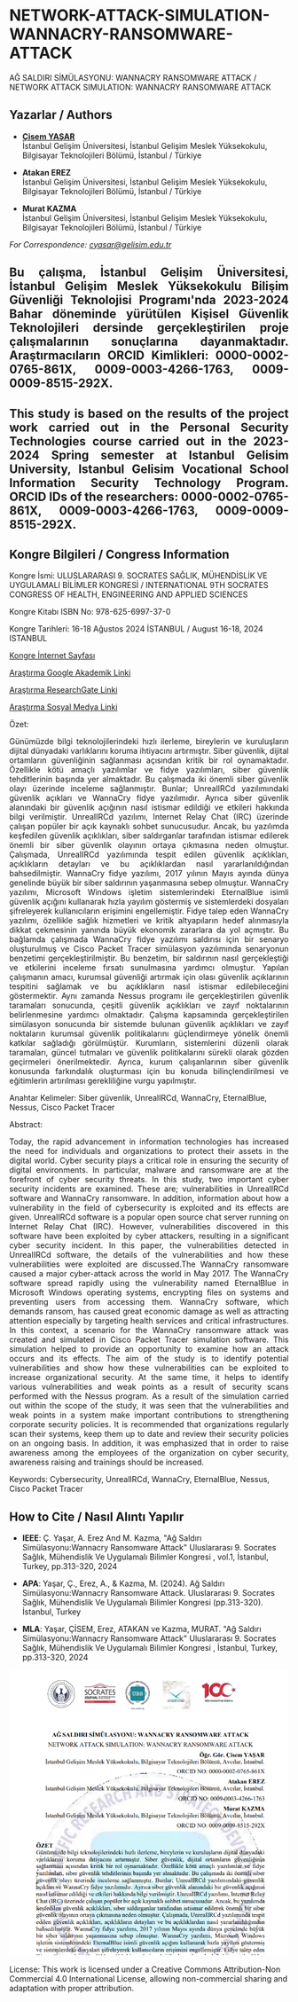# NETWORK-ATTACK-SIMULATION-WANNACRY-RANSOMWARE-ATTACK
AĞ SALDIRI SİMÜLASYONU: WANNACRY RANSOMWARE ATTACK / NETWORK ATTACK SIMULATION: WANNACRY RANSOMWARE ATTACK

## Yazarlar / Authors

- [**Çisem YAŞAR**](https://scholar.google.com/citations?user=uehmKvoAAAAJ&hl=tr)  
  İstanbul Gelişim Üniversitesi, İstanbul Gelişim Meslek Yüksekokulu, Bilgisayar Teknolojileri Bölümü, İstanbul / Türkiye

- **Atakan EREZ**  
  İstanbul Gelişim Üniversitesi, İstanbul Gelişim Meslek Yüksekokulu, Bilgisayar Teknolojileri Bölümü, İstanbul / Türkiye

- **Murat KAZMA**  
  İstanbul Gelişim Üniversitesi, İstanbul Gelişim Meslek Yüksekokulu, Bilgisayar Teknolojileri Bölümü, İstanbul / Türkiye
  
*For Correspondence: cyasar@gelisim.edu.tr*

## <p align="justify">Bu çalışma, İstanbul Gelişim Üniversitesi, İstanbul Gelişim Meslek Yüksekokulu Bilişim Güvenliği Teknolojisi Programı'nda 2023-2024 Bahar döneminde yürütülen Kişisel Güvenlik Teknolojileri dersinde gerçekleştirilen proje çalışmalarının sonuçlarına dayanmaktadır. Araştırmacıların ORCID Kimlikleri: 0000-0002-0765-861X, 0009-0003-4266-1763, 0009-0009-8515-292X.

## <p align="justify">This study is based on the results of the project work carried out in the Personal Security Technologies course carried out in the 2023-2024 Spring semester at Istanbul Gelisim University, Istanbul Gelisim Vocational School Information Security Technology Program. ORCID IDs of the researchers: 0000-0002-0765-861X, 0009-0003-4266-1763, 0009-0009-8515-292X.

## Kongre Bilgileri / Congress Information

Kongre İsmi: ULUSLARARASI 9. SOCRATES SAĞLIK, MÜHENDİSLİK VE UYGULAMALI BİLİMLER KONGRESİ / INTERNATIONAL 9TH SOCRATES CONGRESS OF HEALTH, ENGINEERING AND APPLIED SCIENCES

Kongre Kitabı ISBN No: 978-625-6997-37-0

Kongre Tarihleri: 16-18 Ağustos 2024 İSTANBUL / August 16-18, 2024 ISTANBUL

[Kongre İnternet Sayfası](https://ubsder.org.tr/uluslararasi-9-socrates-saglik-muhendislik-ve-uygulamali-bilimler-kongresi/)

[Araştırma Google Akademik Linki](https://scholar.google.com/citations?view_op=view_citation&hl=tr&user=uehmKvoAAAAJ&citation_for_view=uehmKvoAAAAJ:LkGwnXOMwfcC)

[Araştırma ResearchGate Linki](https://www.researchgate.net/publication/384564602_AG_SALDIRI_SIMULASYONU_WANNACRY_RANSOMWARE_ATTACK_NETWORK_ATTACK_SIMULATION_WANNACRY_RANSOMWARE_ATTACK)

[Araştırma Sosyal Medya Linki](https://www.instagram.com/p/C-Nk8NvtVOO/)

Özet:
<p align="justify">Günümüzde bilgi teknolojilerindeki hızlı ilerleme, bireylerin ve kuruluşların dijital dünyadaki varlıklarını koruma ihtiyacını artırmıştır. Siber güvenlik, dijital ortamların güvenliğinin sağlanması açısından kritik bir rol oynamaktadır. Özellikle kötü amaçlı yazılımlar ve fidye yazılımları, siber güvenlik tehditlerinin başında yer almaktadır. Bu çalışmada iki önemli siber güvenlik olayı üzerinde inceleme sağlanmıştır. Bunlar; UnrealIRCd yazılımındaki güvenlik açıkları ve WannaCry fidye yazılımıdır. Ayrıca siber güvenlik alanındaki bir güvenlik açığının nasıl istismar edildiği ve etkileri hakkında bilgi verilmiştir. UnreaIIRCd yazılımı, Internet Relay Chat (IRC) üzerinde çalışan popüler bir açık kaynaklı sohbet sunucusudur. Ancak, bu yazılımda keşfedilen güvenlik açıklıkları, siber saldırganlar tarafından istismar edilerek önemli bir siber güvenlik olayının ortaya çıkmasına neden olmuştur. Çalışmada, UnreaIIRCd yazılımında tespit edilen güvenlik açıklıkları, açıklıkların detayları ve bu açıklıklardan nasıl yararlanıldığından bahsedilmiştir. WannaCry fidye yazılımı, 2017 yılının Mayıs ayında dünya genelinde büyük bir siber saldırının yaşanmasına sebep olmuştur. WannaCry yazılımı, Microsoft Windows işletim sistemlerindeki EternalBlue isimli güvenlik açığını kullanarak hızla yayılım göstermiş ve sistemlerdeki dosyaları şifreleyerek kullanıcıların erişimini engellemiştir. Fidye talep eden WannaCry yazılımı, özellikle sağlık hizmetleri ve kritik altyapıların hedef alınmasıyla dikkat çekmesinin yanında büyük ekonomik zararlara da yol açmıştır. Bu bağlamda çalışmada WannaCry fidye yazılımı saldırısı için bir senaryo oluşturulmuş ve Cisco Packet Tracer simülasyon yazılımında senaryonun benzetimi gerçekleştirilmiştir. Bu benzetim, bir saldırının nasıl gerçekleştiği ve etkilerini inceleme fırsatı sunulmasına yardımcı olmuştur. Yapılan çalışmanın amacı, kurumsal güvenliği artırmak için olası güvenlik açıklarının tespitini sağlamak ve bu açıklıkların nasıl istismar edilebileceğini göstermektir. Aynı zamanda Nessus programı ile gerçekleştirilen güvenlik taramaları sonucunda, çeşitli güvenlik açıklıkları ve zayıf noktalarının belirlenmesine yardımcı olmaktadır. Çalışma kapsamında gerçekleştirilen simülasyon sonucunda bir sistemde bulunan güvenlik açıklıkları ve zayıf noktaların kurumsal güvenlik politikalarını güçlendirmeye yönelik önemli katkılar sağladığı görülmüştür. Kurumların, sistemlerini düzenli olarak taramaları, güncel tutmaları ve güvenlik politikalarını sürekli olarak gözden geçirmeleri önerilmektedir. Ayrıca, kurum çalışanlarının siber güvenlik konusunda farkındalık oluşturması için bu konuda bilinçlendirilmesi ve eğitimlerin artırılması gerekliliğine vurgu yapılmıştır.

Anahtar Kelimeler: Siber güvenlik, UnrealIRCd, WannaCry, EternalBlue, Nessus, Cisco Packet Tracer

Abstract:
<p align="justify">Today, the rapid advancement in information technologies has increased the need for individuals and organizations to protect their assets in the digital world. Cyber security plays a critical role in ensuring the security of digital environments. In particular, malware and ransomware are at the forefront of cyber security threats. In this study, two important cyber security incidents are examined. These are; vulnerabilities in UnrealIRCd software and WannaCry ransomware. In addition, information about how a vulnerability in the field of cybersecurity is exploited and its effects are given. UnreaIIRCd software is a popular open source chat server running on Internet Relay Chat (IRC). However, vulnerabilities discovered in this software have been exploited by cyber attackers, resulting in a significant cyber security incident. In this paper, the vulnerabilities detected in UnreaIIRCd software, the details of the vulnerabilities and how these vulnerabilities were exploited are discussed.The WannaCry ransomware caused a major cyber-attack across the world in May 2017. The WannaCry software spread rapidly using the vulnerability named EternalBlue in Microsoft Windows operating systems, encrypting files on systems and preventing users from accessing them. WannaCry software, which demands ransom, has caused great economic damage as well as attracting attention especially by targeting health services and critical infrastructures. In this context, a scenario for the WannaCry ransomware attack was created and simulated in Cisco Packet Tracer simulation software. This simulation helped to provide an opportunity to examine how an attack occurs and its effects. The aim of the study is to identify potential vulnerabilities and show how these vulnerabilities can be exploited to increase organizational security. At the same time, it helps to identify various vulnerabilities and weak points as a result of security scans performed with the Nessus program. As a result of the simulation carried out within the scope of the study, it was seen that the vulnerabilities and weak points in a system make important contributions to strengthening corporate security policies. It is recommended that organizations regularly scan their systems, keep them up to date and review their security policies on an ongoing basis. In addition, it was emphasized that in order to raise awareness among the employees of the organization on cyber security, awareness raising and trainings should be increased.

Keywords: Cybersecurity, UnrealIRCd, WannaCry, EternalBlue, Nessus, Cisco Packet Tracer

## How to Cite / Nasıl Alıntı Yapılır

- **IEEE**: Ç. Yaşar, A. Erez And M.  Kazma, "Ağ Saldırı Simülasyonu:Wannacry Ransomware Attack"  Uluslararası 9. Socrates Sağlık, Mühendislik Ve Uygulamalı Bilimler Kongresi , vol.1, İstanbul, Turkey, pp.313-320, 2024                               

- **APA**: Yaşar, Ç., Erez, A., & Kazma, M. (2024).  Ağ Saldırı Simülasyonu:Wannacry Ransomware Attack. Uluslararası 9. Socrates Sağlık, Mühendislik Ve Uygulamalı Bilimler Kongresi (pp.313-320). İstanbul, Turkey                            
- **MLA**: Yaşar, ÇİSEM, Erez, ATAKAN ve Kazma, MURAT.  "Ağ Saldırı Simülasyonu:Wannacry Ransomware Attack"  Uluslararası 9. Socrates Sağlık, Mühendislik Ve Uygulamalı Bilimler Kongresi , İstanbul, Turkey, pp.313-320, 2024               

![Bildiri Metni](https://github.com/cyasar34/AG-SALDIRI-SIMULASYONU-WANNACRY-RANSOMWARE-ATTACK/blob/main/wannacry_bildiri.PNG)

License:
This work is licensed under a Creative Commons Attribution-Non Commercial 4.0 International License, allowing non-commercial sharing and adaptation with proper attribution.
